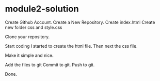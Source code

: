 # module2-solution

Create Github Account.
Create a New Repository.
Create index.html
Create new folder css and style.css

Clone your repository.

Start coding
I started to create the html file.
Then next the css file.

Make it simple and nice.

Add the files to git
Commit to git.
Push to git.

Done.

